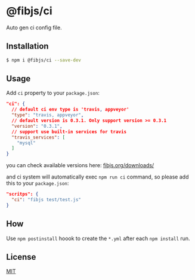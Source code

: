 # @fibjs/ci

Auto gen ci config file.

## Installation

```bash
$ npm i @fibjs/ci --save-dev
```

## Usage

Add `ci` property to your `package.json`:

```json
"ci": {
  // default ci env type is 'travis, appveyor'
  "type": "travis, appveyor",
  // default version is 0.3.1. Only support version >= 0.3.1
  "version": "0.3.1",
  // support use built-in services for travis
  "travis_services": [
    "mysql"
  ]
}
```

you can check available versions here: [fibjs.org/downloads/](fibjs.org/downloads/)

and ci system will automatically exec `npm run ci` command, so please add this to your `package.json`:

```json
"scritps": {
  "ci": "fibjs test/test.js"
}
```

## How

Use `npm postinstall` hoook to create the `*.yml` after each `npm install` run.

## License

[MIT](LICENSE)
